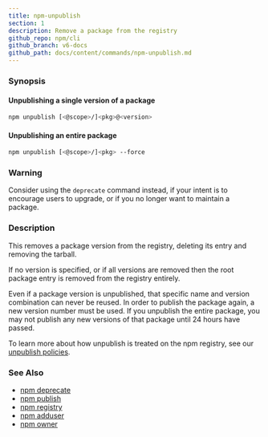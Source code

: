 ```yaml
---
title: npm-unpublish
section: 1
description: Remove a package from the registry
github_repo: npm/cli
github_branch: v6-docs
github_path: docs/content/commands/npm-unpublish.md
---
```


### Synopsis

#### Unpublishing a single version of a package

```bash
npm unpublish [<@scope>/]<pkg>@<version>
```

#### Unpublishing an entire package

```bash
npm unpublish [<@scope>/]<pkg> --force
```

### Warning

Consider using the `deprecate` command instead, if your intent is to encourage users to upgrade, or if you no longer want to maintain a package.

### Description

This removes a package version from the registry, deleting its
entry and removing the tarball.

If no version is specified, or if all versions are removed then
the root package entry is removed from the registry entirely.

Even if a package version is unpublished, that specific name and
version combination can never be reused. In order to publish the
package again, a new version number must be used. If you unpublish the entire package, you may not publish any new versions of that package until 24 hours have passed.

To learn more about how unpublish is treated on the npm registry, see our <a href="https://www.npmjs.com/policies/unpublish" target="_blank" rel="noopener noreferrer"> unpublish policies</a>. 


### See Also

* [npm deprecate](/cli/v6/commands/npm-deprecate)
* [npm publish](/cli/v6/commands/npm-publish)
* [npm registry](/cli/v6/using-npm/registry)
* [npm adduser](/cli/v6/commands/npm-adduser)
* [npm owner](/cli/v6/commands/npm-owner)
